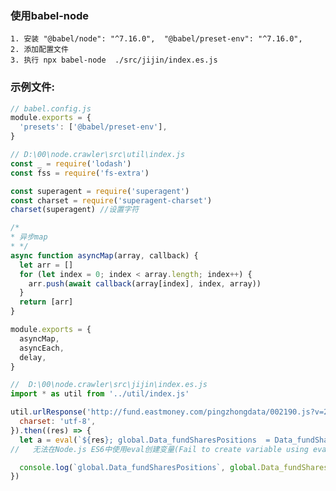 ### 使用babel-node
    1. 安装 "@babel/node": "^7.16.0",  "@babel/preset-env": "^7.16.0",
    2. 添加配置文件
    3. 执行 npx babel-node  ./src/jijin/index.es.js

### 示例文件:
```js
// babel.config.js 
module.exports = {
  'presets': ['@babel/preset-env'],
}

```

```js
// D:\00\node.crawler\src\util\index.js
const _ = require('lodash')
const fss = require('fs-extra')

const superagent = require('superagent')
const charset = require('superagent-charset')
charset(superagent) //设置字符

/*
* 异步map
* */
async function asyncMap(array, callback) {
  let arr = []
  for (let index = 0; index < array.length; index++) {
    arr.push(await callback(array[index], index, array))
  }
  return [arr]
}

module.exports = {
  asyncMap,
  asyncEach,
  delay,
}
```

```js
//  D:\00\node.crawler\src\jijin\index.es.js
import * as util from '../util/index.js'

util.urlResponse('http://fund.eastmoney.com/pingzhongdata/002190.js?v=20211105150850', {
  charset: 'utf-8',
}).then((res) => {
  let a = eval(`${res}; global.Data_fundSharesPositions  = Data_fundSharesPositions `)
//   无法在Node.js ES6中使用eval创建变量(Fail to create variable using eval in Node.js ES6)

  console.log(`global.Data_fundSharesPositions`, global.Data_fundSharesPositions)
})
```

